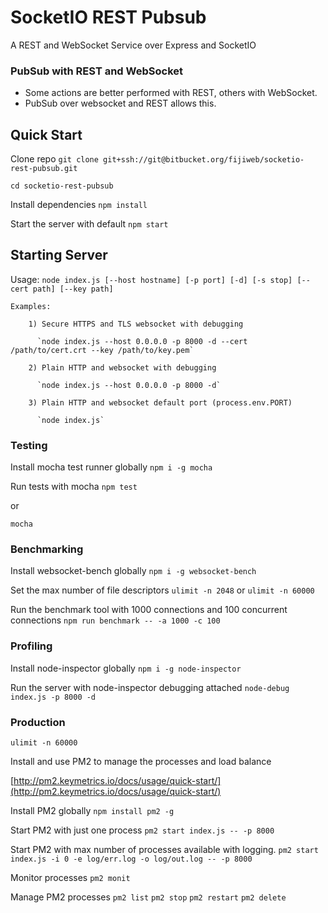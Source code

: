 # SocketIO REST Pubsub #

A REST and WebSocket Service over Express and SocketIO

### PubSub with REST and WebSocket ###

* Some actions are better performed with REST, others with WebSocket. 
* PubSub over websocket and REST allows this. 

## Quick Start ##

Clone repo 
`git clone git+ssh://git@bitbucket.org/fijiweb/socketio-rest-pubsub.git`

`cd socketio-rest-pubsub`

Install dependencies
`npm install`

Start the server with default
`npm start`

## Starting Server ##

Usage: 
		`node index.js [--host hostname] [-p port] [-d] [-s stop] [--cert path] [--key path]`
	
	Examples:

		1) Secure HTTPS and TLS websocket with debugging

		  `node index.js --host 0.0.0.0 -p 8000 -d --cert /path/to/cert.crt --key /path/to/key.pem`
		
		2) Plain HTTP and websocket with debugging

		  `node index.js --host 0.0.0.0 -p 8000 -d`

		3) Plain HTTP and websocket default port (process.env.PORT)

		  `node index.js`

### Testing ###

Install mocha test runner globally
`npm i -g mocha`

Run tests with mocha
`npm test`

or 

`mocha`

### Benchmarking ###

Install websocket-bench globally
`npm i -g websocket-bench`

Set the max number of file descriptors
`ulimit -n 2048` or `ulimit -n 60000`

Run the benchmark tool with 1000 connections and 100 concurrent connections
`npm run benchmark -- -a 1000 -c 100`


### Profiling ###

Install node-inspector globally
`npm i -g node-inspector`

Run the server with node-inspector debugging attached
`node-debug index.js -p 8000 -d`

### Production ###

`ulimit -n 60000`

Install and use PM2 to manage the processes and load balance

 [http://pm2.keymetrics.io/docs/usage/quick-start/](http://pm2.keymetrics.io/docs/usage/quick-start/) 

Install PM2 globally
 `npm install pm2 -g` 

Start PM2 with just one process
 `pm2 start index.js -- -p 8000`

Start PM2 with max number of processes available with logging.
 `pm2 start index.js -i 0 -e log/err.log -o log/out.log -- -p 8000`

 Monitor processes
 `pm2 monit`

Manage PM2 processes 
 `pm2 list` 
 `pm2 stop` 
 `pm2 restart` 
 `pm2 delete`

